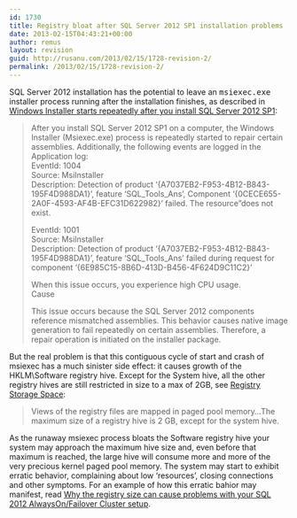 ```yaml
---
id: 1730
title: Registry bloat after SQL Server 2012 SP1 installation problems
date: 2013-02-15T04:43:21+00:00
author: remus
layout: revision
guid: http://rusanu.com/2013/02/15/1728-revision-2/
permalink: /2013/02/15/1728-revision-2/
---
```

SQL Server 2012 installation has the potential to leave an <tt>msiexec.exe</tt> installer process running after the installation finishes, as described in [Windows Installer starts repeatedly after you install SQL Server 2012 SP1](http://support.microsoft.com/kb/2793634):

> After you install SQL Server 2012 SP1 on a computer, the Windows Installer (Msiexec.exe) process is repeatedly started to repair certain assemblies. Additionally, the following events are logged in the Application log:  
> EventId: 1004  
> Source: MsiInstaller  
> Description: Detection of product &#8216;{A7037EB2-F953-4B12-B843-195F4D988DA1}&#8217;, feature &#8216;SQL\_Tools\_Ans&#8217;, Component &#8216;{0CECE655-2A0F-4593-AF4B-EFC31D622982}&#8217; failed. The resource&#8221;does not exist.
> 
> EventId: 1001  
> Source: MsiInstaller  
> Description: Detection of product &#8216;{A7037EB2-F953-4B12-B843-195F4D988DA1}&#8217;, feature &#8216;SQL\_Tools\_Ans’ failed during request for component &#8216;{6E985C15-8B6D-413D-B456-4F624D9C11C2}&#8217;
> 
> When this issue occurs, you experience high CPU usage.  
> Cause
> 
> This issue occurs because the SQL Server 2012 components reference mismatched assemblies. This behavior causes native image generation to fail repeatedly on certain assemblies. Therefore, a repair operation is initiated on the installer package. 

But the real problem is that this contiguous cycle of start and crash of msiexec has a much sinister side effect: it causes growth of the HKLM\Software registry hive. Except for the System hive, all the other registry hives are still restricted in size to a max of 2GB, see [Registry Storage Space](http://msdn.microsoft.com/en-us/library/windows/desktop/ms724881%28v=vs.85%29.aspx):  


> Views of the registry files are mapped in paged pool memory&#8230;The maximum size of a registry hive is 2 GB, except for the system hive.

As the runaway msiexec process bloats the Software registry hive your system may approach the maximum hive size and, even before that maximum is reached, the large hive will consume more and more of the very precious kernel paged pool memory. The system may start to exhibit erratic behavior, complaining about low &#8216;resources&#8217;, closing connections and other symptoms. For an example of how this erratic bahior may manifest, read [Why the registry size can cause problems with your SQL 2012 AlwaysOn/Failover Cluster setup](http://blogs.msdn.com/b/sqljourney/archive/2012/10/25/why-the-registry-size-can-cause-problems-with-your-sql-2012-alwayson-setup.aspx).